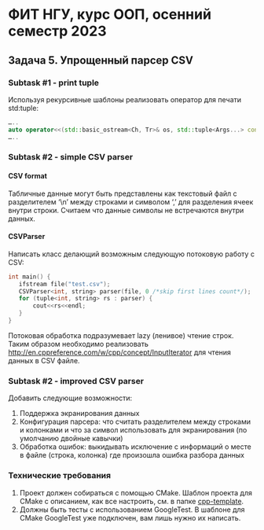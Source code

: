 # ФИТ НГУ, курс ООП, осенний семестр 2023

## Задача 5. Упрощенный парсер CSV

### Subtask #1 - print tuple

Используя рекурсивные шаблоны реализовать оператор для печати std:tuple:

```c++
…..
auto operator<<(std::basic_ostream<Ch, Tr>& os, std::tuple<Args...> const& t)
…..
```

### Subtask #2 - simple CSV parser

#### CSV format

Табличные данные могут быть представлены как текстовый файл с разделителем ‘\n’ между строками и символом ‘,’ для разделения ячеек внутри строки. Считаем что данные символы не встречаются внутри данных.

#### CSVParser

Написать класс делающий возможным следующую потоковую работу с CSV:

```c++
int main() {
   ifstream file("test.csv");
   CSVParser<int, string> parser(file, 0 /*skip first lines count*/);
   for (tuple<int, string> rs : parser) {
       cout<<rs<<endl;
   }
}
```

Потоковая обработка подразумевает lazy (ленивое) чтение строк. Таким образом необходимо реализовать http://en.cppreference.com/w/cpp/concept/InputIterator для чтения данных в CSV файле.

### Subtask #2 - improved CSV parser

Добавить следующие возможности:

1. Поддержка экранирования данных
2. Конфигурация парсера: что считать разделителем между строками и колонками и что за символ использовать для экранирования (по умолчанию двойные кавычки)
3. Обработка ошибок: выкидывать исключение с информаций о месте в файле (строка, колонка) где произошла ошибка разбора данных

### Технические требования

1. Проект должен собираться с помощью CMake. Шаблон проекта для CMake с описанием, как все настроить, см. в папке [cpp-template](../cpp-template).
2. Должны быть тесты с использованием GoogleTest. В шаблоне для CMake GoogleTest уже подключен, вам лишь нужно их написать.
